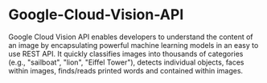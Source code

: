 # Google-Cloud-Vision-API
Google Cloud Vision API enables developers to understand the content of an image by encapsulating powerful machine learning models in an easy to use REST API. It quickly classifies images into thousands of categories (e.g., "sailboat", "lion", "Eiffel Tower"), detects individual objects, faces within images, finds/reads printed words and contained within images.

